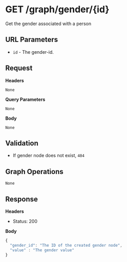 # GET /graph/gender/{id}
Get the gender associated with a person

## URL Parameters

* `id` - The gender-id.

## Request
**Headers**

`None`

**Query Parameters**

`None`

**Body**

`None`

## Validation

* If gender node does not exist, `404`

## Graph Operations

`None`

## Response
**Headers**

* Status: 200

**Body**
````javascript
{
  "gender_id": "The ID of the created gender node",
  "value" : "The gender value"
}
````